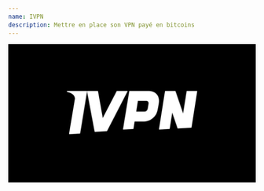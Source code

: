 ```yaml
---
name: IVPN
description: Mettre en place son VPN payé en bitcoins
---
```

![cover](assets/cover.webp)
